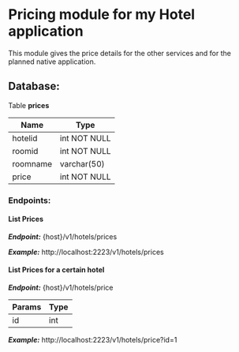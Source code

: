 # Pricing module for my Hotel application

This module gives the price details for the other services and for the planned native application.

## Database:  
Table **prices**

Name | Type 
------------ | -------------
hotelid | int NOT NULL
roomid | int NOT NULL
roomname | varchar(50)
price | int NOT NULL


### Endpoints:  

#### List Prices

***Endpoint:*** {host}/v1/hotels/prices

***Example:*** http://localhost:2223/v1/hotels/prices
#### List Prices for a certain hotel
***Endpoint:*** {host}/v1/hotels/price  

Params | Type  
------------ | -------------   
id | int   

***Example:*** http://localhost:2223/v1/hotels/price?id=1